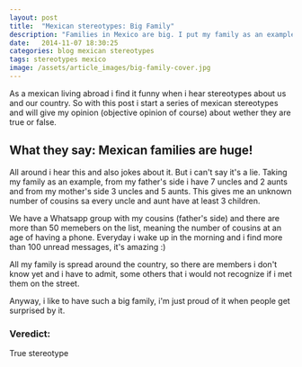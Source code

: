 ```yaml
---
layout: post
title:  "Mexican stereotypes: Big Family"
description: "Families in Mexico are big. I put my family as an example just to find out it is a true story."
date:   2014-11-07 18:30:25
categories: blog mexican stereotypes
tags: stereotypes mexico
image: /assets/article_images/big-family-cover.jpg
---
```


As a mexican living abroad i find it funny when i hear stereotypes about us and our country. So with this post i start a series of mexican stereotypes and will give my opinion (objective opinion of course) about wether they are true or false.


## What they say: Mexican families are huge!

All around i hear this and also jokes about it. But i can't say it's a lie. Taking my family as an example, from my father's side i have 7 uncles and 2 aunts and from my mother's side 3 uncles and 5 aunts. This gives me an unknown number of cousins sa every uncle and aunt have at least 3 children. 

We have a Whatsapp group with my cousins (father's side) and there are more than 50 memebers on the list, meaning the number of cousins at an age of having a phone. Everyday i wake up in the morning and i find more than 100 unread messages, it's amazing :)

All my family is spread around the country, so there are members i don't know yet and i have to admit, some others that i would not recognize if i met them on the street. 

Anyway, i like to have such a big family, i'm just proud of it when people get surprised by it.

### Veredict:
True stereotype